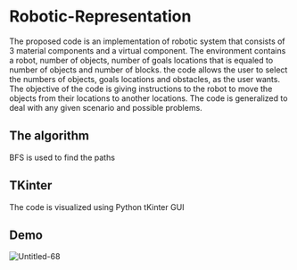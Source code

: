 # Robotic-Representation
The proposed code is an implementation of robotic system that consists of 3 material components and a virtual component.
The environment contains a robot, number of objects, number of goals locations that is equaled to number of objects and number of blocks.
the code allows the user to select the numbers of objects, goals locations and obstacles, as the user wants.
The objective of the code is giving instructions to the robot to move the objects from their locations to another locations.
The code is generalized to deal with any given scenario and possible problems.
## The algorithm
BFS is used to find the paths
## TKinter
The code is visualized using Python tKinter GUI
## Demo
![Untitled-68](https://user-images.githubusercontent.com/51533671/126056205-206cb5b5-d734-4675-a3b4-18dc7549b9e8.gif)

